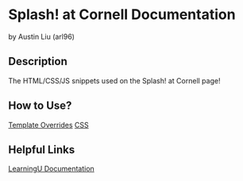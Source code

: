 # Splash! at Cornell Documentation
by Austin Liu (arl96)

## Description
The HTML/CSS/JS snippets used on the Splash! at Cornell page!

## How to Use?
[Template Overrides](https://cornell.learningu.org/admin/utils/templateoverride/)
[CSS](https://cornell.learningu.org/admin/filebrowser/browse/?&dir=styles)

## Helpful Links
[LearningU Documentation](http://wiki.learningu.org/How_to_use_the_website)